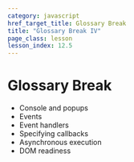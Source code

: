 ```yaml
---
category: javascript
href_target_title: Glossary Break
title: "Glossary Break IV"
page_class: lesson
lesson_index: 12.5
---
```


# Glossary Break

* Console and popups
* Events
* Event handlers
* Specifying callbacks
* Asynchronous execution
* DOM readiness


